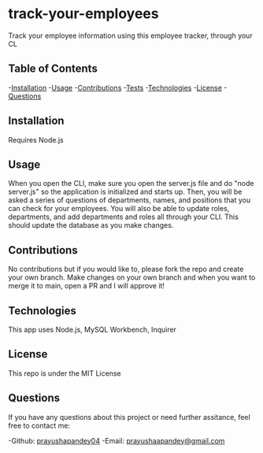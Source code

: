 # track-your-employees
Track your employee information using this employee tracker, through your CL

## Table of Contents

-[Installation](#installation)
-[Usage](#usage)
-[Contributions](#contributions)
-[Tests](#tests)
-[Technologies](#technologies)
-[License](#license)
-[Questions](#questions)

## Installation

Requires Node.js

## Usage

When you open the CLI, make sure you open the server.js file and do "node server.js" so the application is initialized and starts up. Then, you will be asked a series of questions of departments, names, and positions that you can check for your employees. You will also be able to update roles, departments, and add departments and roles all through your CLI. This should update the database as you make changes.

## Contributions

No contributions but if you would like to, please fork the repo and create your own branch. Make changes on your own branch and when you want to merge it to main, open a PR and I will approve it!

## Technologies

This app uses Node.js, MySQL Workbench, Inquirer

## License

This repo is under the MIT License

## Questions

If you have any questions about this project or need further assitance, feel free to contact me:

-Github: [prayushapandey04](https://github.com/prayushapandey04)
-Email: prayushaapandey@gmail.com